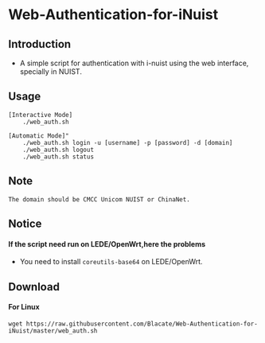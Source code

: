 # Web-Authentication-for-iNuist

## Introduction
* A simple script for authentication with i-nuist using the web interface, specially in NUIST.

## Usage
    [Interactive Mode]
        ./web_auth.sh  

    [Automatic Mode]"
        ./web_auth.sh login -u [username] -p [password] -d [domain]
        ./web_auth.sh logout
        ./web_auth.sh status

## Note
    The domain should be CMCC Unicom NUIST or ChinaNet. 

## Notice
#### If the script need run on LEDE/OpenWrt,here the problems
* You need to install `coreutils-base64` on LEDE/OpenWrt.

## Download
#### For Linux
```
wget https://raw.githubusercontent.com/Blacate/Web-Authentication-for-iNuist/master/web_auth.sh
```